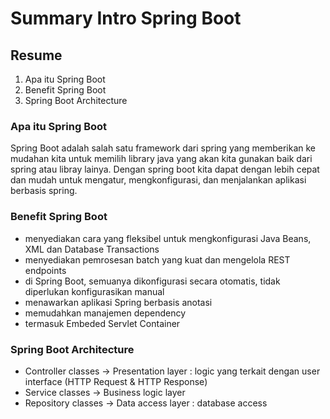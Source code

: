 # Summary Intro Spring Boot

## Resume
1. Apa itu Spring Boot
2. Benefit Spring Boot
3. Spring Boot Architecture

### Apa itu Spring Boot
Spring Boot adalah salah satu framework dari spring yang memberikan ke mudahan kita untuk memilih library java yang akan kita gunakan baik dari spring atau libray lainya. Dengan spring boot kita dapat dengan lebih cepat dan mudah untuk mengatur, mengkonfigurasi, dan menjalankan aplikasi berbasis spring.

### Benefit Spring Boot
* menyediakan cara yang fleksibel untuk mengkonfigurasi Java Beans, XML dan Database Transactions
* menyediakan pemrosesan batch yang kuat dan mengelola REST endpoints
* di Spring Boot, semuanya dikonfigurasi secara otomatis, tidak diperlukan konfigurasikan manual
* menawarkan aplikasi Spring berbasis anotasi
* memudahkan manajemen dependency
* termasuk Embeded Servlet Container

### Spring Boot Architecture
* Controller classes -> Presentation layer : logic yang terkait dengan user interface (HTTP Request & HTTP Response)
* Service classes -> Business logic layer
* Repository classes -> Data access layer : database access

